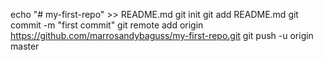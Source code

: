 echo "# my-first-repo" >> README.md
git init
git add README.md
git commit -m "first commit"
git remote add origin https://github.com/marrosandybaguss/my-first-repo.git
git push -u origin master

